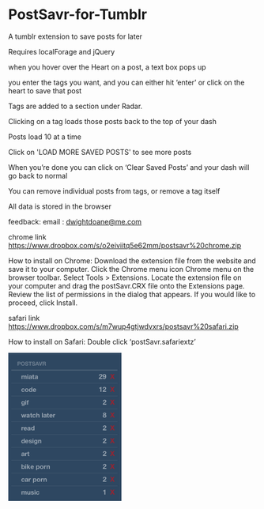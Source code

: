 PostSavr-for-Tumblr
===================

A tumblr extension to save posts for later

Requires localForage and jQuery

when you hover over the Heart on a post, a text box pops up

you enter the tags you want, and you can either hit ‘enter’ or click on the heart to save that post

Tags are added to a section under Radar.

Clicking on a tag loads those posts back to the top of your dash

Posts load 10 at a time

Click on 'LOAD MORE SAVED POSTS' to see more posts

When you’re done you can click on ‘Clear Saved Posts’ and your dash will go back to normal

You can remove individual posts from tags, or remove a tag itself

All data is stored in the browser

feedback:
  email : dwightdoane@me.com

chrome link
https://www.dropbox.com/s/o2eiviitq5e62mm/postsavr%20chrome.zip

How to install on Chrome:
  Download the extension file from the website and save it to your computer.
  Click the Chrome menu icon Chrome menu on the browser toolbar.
  Select Tools > Extensions.
  Locate the extension file on your computer and drag the postSavr.CRX file onto the Extensions page.
  Review the list of permissions in the dialog that appears. If you would like to proceed, click Install.


safari link
https://www.dropbox.com/s/m7wup4gtjwdvxrs/postsavr%20safari.zip

How to install on Safari:
  Double click ‘postSavr.safariextz’
  
  
  
  
  ![alt tag](https://raw.githubusercontent.com/imdwit/PostSavr-for-Tumblr/master/postsavr.png)
